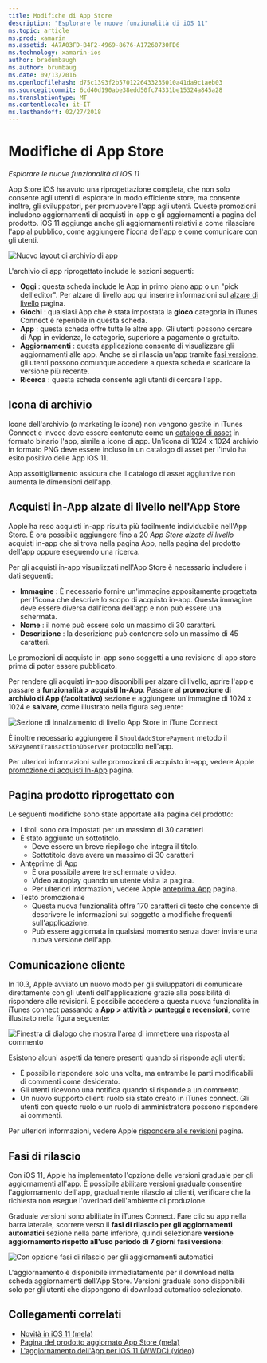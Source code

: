 ```yaml
---
title: Modifiche di App Store
description: "Esplorare le nuove funzionalità di iOS 11"
ms.topic: article
ms.prod: xamarin
ms.assetid: 4A7A03FD-B4F2-4969-8676-A17260730FD6
ms.technology: xamarin-ios
author: bradumbaugh
ms.author: brumbaug
ms.date: 09/13/2016
ms.openlocfilehash: d75c1393f2b5701226433235010a41da9c1aeb03
ms.sourcegitcommit: 6cd40d190abe38edd50fc74331be15324a845a28
ms.translationtype: MT
ms.contentlocale: it-IT
ms.lasthandoff: 02/27/2018
---
```

# <a name="app-store-changes"></a>Modifiche di App Store

_Esplorare le nuove funzionalità di iOS 11_

App Store iOS ha avuto una riprogettazione completa, che non solo consente agli utenti di esplorare in modo efficiente store, ma consente inoltre, gli sviluppatori, per promuovere l'app agli utenti. Queste promozioni includono aggiornamenti di acquisti in-app e gli aggiornamenti a pagina del prodotto. iOS 11 aggiunge anche gli aggiornamenti relativi a come rilasciare l'app al pubblico, come aggiungere l'icona dell'app e come comunicare con gli utenti.

![Nuovo layout di archivio di app](app-store-changes-images/image3.jpg)

L'archivio di app riprogettato include le sezioni seguenti:

- **Oggi** : questa scheda include le App in primo piano app o un "pick dell'editor". Per alzare di livello app qui inserire informazioni sul [alzare di livello](https://developer.apple.com//contact/app-store/promote/) pagina.
- **Giochi** : qualsiasi App che è stata impostata la **gioco** categoria in iTunes Connect è reperibile in questa scheda.
- **App** : questa scheda offre tutte le altre app. Gli utenti possono cercare di App in evidenza, le categorie, superiore a pagamento o gratuito.
- **Aggiornamenti** : questa applicazione consente di visualizzare gli aggiornamenti alle app. Anche se si rilascia un'app tramite [fasi versione](#Phased_Release), gli utenti possono comunque accedere a questa scheda e scaricare la versione più recente.
- **Ricerca** : questa scheda consente agli utenti di cercare l'app.

## <a name="store-icon"></a>Icona di archivio

Icone dell'archivio (o marketing le icone) non vengono gestite in iTunes Connect e invece deve essere contenute come un [catalogo di asset](~/ios/app-fundamentals/images-icons/app-icons.md) in formato binario l'app, simile a icone di app. Un'icona di 1024 x 1024 archivio in formato PNG deve essere incluso in un catalogo di asset per l'invio ha esito positivo delle App iOS 11.

App assottigliamento assicura che il catalogo di asset aggiuntive non aumenta le dimensioni dell'app.


## <a name="in-app-purchases-promoted-in-the-app-store"></a>Acquisti in-App alzate di livello nell'App Store

Apple ha reso acquisti in-app risulta più facilmente individuabile nell'App Store. È ora possibile aggiungere fino a 20 _App Store alzate di livello_ acquisti in-app che si trova nella pagina App, nella pagina del prodotto dell'app oppure eseguendo una ricerca.

Per gli acquisti in-app visualizzati nell'App Store è necessario includere i dati seguenti:

- **Immagine** : È necessario fornire un'immagine appositamente progettata per l'icona che descrive lo scopo di acquisto in-app. Questa immagine deve essere diversa dall'icona dell'app e non può essere una schermata.
- **Nome** : il nome può essere solo un massimo di 30 caratteri.
- **Descrizione** : la descrizione può contenere solo un massimo di 45 caratteri.

Le promozioni di acquisto in-app sono soggetti a una revisione di app store prima di poter essere pubblicato.

Per rendere gli acquisti in-app disponibili per alzare di livello, aprire l'app e passare a **funzionalità > acquisti In-App**. Passare al **promozione di archivio di App (facoltativo)** sezione e aggiungere un'immagine di 1024 x 1024 e **salvare**, come illustrato nella figura seguente:

![Sezione di innalzamento di livello App Store in iTune Connect](app-store-changes-images/image4.png)

È inoltre necessario aggiungere il `ShouldAddStorePayment` metodo il `SKPaymentTransactionObserver` protocollo nell'app.

Per ulteriori informazioni sulle promozioni di acquisto in-app, vedere Apple [promozione di acquisti In-App](https://developer.apple.com/app-store/promoting-in-app-purchases/) pagina.

## <a name="redesigned-product-page"></a>Pagina prodotto riprogettato con

Le seguenti modifiche sono state apportate alla pagina del prodotto:

- I titoli sono ora impostati per un massimo di 30 caratteri
- È stato aggiunto un sottotitolo.
    - Deve essere un breve riepilogo che integra il titolo.
    - Sottotitolo deve avere un massimo di 30 caratteri
- Anteprime di App
    - È ora possibile avere tre schermate o video.
    - Video autoplay quando un utente visita la pagina.
    - Per ulteriori informazioni, vedere Apple [anteprima App](https://developer.apple.com/app-store/app-previews/) pagina.
- Testo promozionale
    - Questa nuova funzionalità offre 170 caratteri di testo che consente di descrivere le informazioni sul soggetto a modifiche frequenti sull'applicazione.
    - Può essere aggiornata in qualsiasi momento senza dover inviare una nuova versione dell'app.

## <a name="customer-communication"></a>Comunicazione cliente

In 10.3, Apple avviato un nuovo modo per gli sviluppatori di comunicare direttamente con gli utenti dell'applicazione grazie alla possibilità di rispondere alle revisioni. È possibile accedere a questa nuova funzionalità in iTunes connect passando a **App > attività > punteggi e recensioni**, come illustrato nella figura seguente:

![Finestra di dialogo che mostra l'area di immettere una risposta al commento](app-store-changes-images/image5.png)

Esistono alcuni aspetti da tenere presenti quando si risponde agli utenti:

- È possibile rispondere solo una volta, ma entrambe le parti modificabili di commenti come desiderato.
- Gli utenti ricevono una notifica quando si risponde a un commento.
- Un nuovo supporto clienti ruolo sia stato creato in iTunes connect. Gli utenti con questo ruolo o un ruolo di amministratore possono rispondere ai commenti.

Per ulteriori informazioni, vedere Apple [rispondere alle revisioni](https://developer.apple.com/app-store/responding-to-reviews/) pagina.


## <a name="phased-release"></a>Fasi di rilascio

Con iOS 11, Apple ha implementato l'opzione delle versioni graduale per gli aggiornamenti all'app. È possibile abilitare versioni graduale consentire l'aggiornamento dell'app, gradualmente rilascio ai clienti, verificare che la richiesta non esegue l'overload dell'ambiente di produzione.

Graduale versioni sono abilitate in iTunes Connect. Fare clic su app nella barra laterale, scorrere verso il **fasi di rilascio per gli aggiornamenti automatici** sezione nella parte inferiore, quindi selezionare **versione aggiornamento rispetto all'uso periodo di 7 giorni fasi versione**:

![Con opzione fasi di rilascio per gli aggiornamenti automatici](app-store-changes-images/image6.png)

L'aggiornamento è disponibile immediatamente per il download nella scheda aggiornamenti dell'App Store. Versioni graduale sono disponibili solo per gli utenti che dispongono di download automatico selezionato.


## <a name="related-links"></a>Collegamenti correlati

- [Novità in iOS 11 (mela)](https://developer.apple.com/ios/)
- [Pagina del prodotto aggiornato App Store (mela)](https://developer.apple.com/app-store/product-page/)
- [L'aggiornamento dell'App per iOS 11 (WWDC) (video)](https://developer.apple.com/videos/play/wwdc2017/204/)
